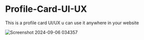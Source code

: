 # Profile-Card-UI-UX
This is a profile card UI/UX u can use it anywhere in your website

![Screenshot 2024-09-06 034357](https://github.com/user-attachments/assets/78a03506-a52d-4494-8065-b8af2c9bdfc1)
